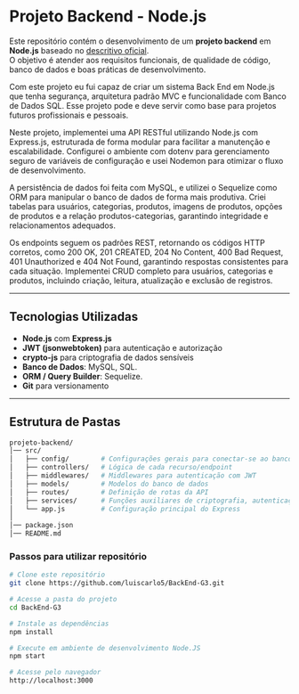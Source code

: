 # Projeto Backend - Node.js

Este repositório contém o desenvolvimento de um **projeto backend** em **Node.js** baseado no [descritivo oficial](https://github.com/digitalcollegebr/projeto-backend).  
O objetivo é atender aos requisitos funcionais, de qualidade de código, banco de dados e boas práticas de desenvolvimento.

Com este projeto eu fui capaz de criar um sistema Back End em Node.js que tenha segurança, arquitetura padrão MVC e funcionalidade com Banco de Dados SQL. Esse projeto pode e deve servir como base para projetos futuros profissionais e pessoais.

Neste projeto, implementei uma API RESTful utilizando Node.js com Express.js, estruturada de forma modular para facilitar a manutenção e escalabilidade. Configurei o ambiente com dotenv para gerenciamento seguro de variáveis de configuração e usei Nodemon para otimizar o fluxo de desenvolvimento.

A persistência de dados foi feita com MySQL, e utilizei o Sequelize como ORM para manipular o banco de dados de forma mais produtiva. Criei tabelas para usuários, categorias, produtos, imagens de produtos, opções de produtos e a relação produtos-categorias, garantindo integridade e relacionamentos adequados.

Os endpoints seguem os padrões REST, retornando os códigos HTTP corretos, como 200 OK, 201 CREATED, 204 No Content, 400 Bad Request, 401 Unauthorized e 404 Not Found, garantindo respostas consistentes para cada situação. Implementei CRUD completo para usuários, categorias e produtos, incluindo criação, leitura, atualização e exclusão de registros.

---

## Tecnologias Utilizadas

- **Node.js** com **Express.js**
- **JWT (jsonwebtoken)** para autenticação e autorização
- **crypto-js** para criptografia de dados sensíveis
- **Banco de Dados**: MySQL, SQL.
- **ORM / Query Builder**: Sequelize.
- **Git** para versionamento

---

## Estrutura de Pastas

```bash
projeto-backend/
│── src/
│   ├── config/        # Configurações gerais para conectar-se ao banco de dados
│   ├── controllers/   # Lógica de cada recurso/endpoint
│   ├── middlewares/   # Middlewares para autenticação com JWT
│   ├── models/        # Modelos do banco de dados
│   ├── routes/        # Definição de rotas da API
│   ├── services/      # Funções auxiliares de criptografia, autenticação e sincronização.
│   └── app.js         # Configuração principal do Express
│
│── package.json
│── README.md
```

### Passos para utilizar repositório
```bash
# Clone este repositório
git clone https://github.com/luiscarlo5/BackEnd-G3.git

# Acesse a pasta do projeto
cd BackEnd-G3

# Instale as dependências
npm install

# Execute em ambiente de desenvolvimento Node.JS
npm start

# Acesse pelo navegador
http://localhost:3000

